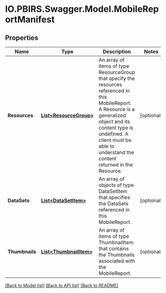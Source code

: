# IO.PBIRS.Swagger.Model.MobileReportManifest
## Properties

Name | Type | Description | Notes
------------ | ------------- | ------------- | -------------
**Resources** | [**List&lt;ResourceGroup&gt;**](ResourceGroup.md) | An array of items of type ResourceGroup that specify the resources referenced in this MobileReport. A Resource is a generalized object and its content type is undefined.  A client must be able to understand the content returned in the Resource. | [optional] 
**DataSets** | [**List&lt;DataSetItem&gt;**](DataSetItem.md) | An array of objects of type DataSetItem that specifies the DataSets referenced in this MobileReport. | [optional] 
**Thumbnails** | [**List&lt;ThumbnailItem&gt;**](ThumbnailItem.md) | An array of items of type ThumbnailItem that contains the Thumbnails associated with the MobileReport. | [optional] 

[[Back to Model list]](../README.md#documentation-for-models) [[Back to API list]](../README.md#documentation-for-api-endpoints) [[Back to README]](../README.md)

